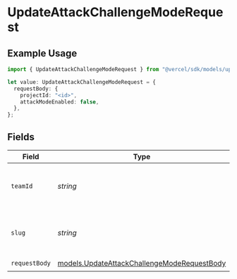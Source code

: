 # UpdateAttackChallengeModeRequest

## Example Usage

```typescript
import { UpdateAttackChallengeModeRequest } from "@vercel/sdk/models/updateattackchallengemodeop.js";

let value: UpdateAttackChallengeModeRequest = {
  requestBody: {
    projectId: "<id>",
    attackModeEnabled: false,
  },
};
```

## Fields

| Field                                                                                            | Type                                                                                             | Required                                                                                         | Description                                                                                      |
| ------------------------------------------------------------------------------------------------ | ------------------------------------------------------------------------------------------------ | ------------------------------------------------------------------------------------------------ | ------------------------------------------------------------------------------------------------ |
| `teamId`                                                                                         | *string*                                                                                         | :heavy_minus_sign:                                                                               | The Team identifier to perform the request on behalf of.                                         |
| `slug`                                                                                           | *string*                                                                                         | :heavy_minus_sign:                                                                               | The Team slug to perform the request on behalf of.                                               |
| `requestBody`                                                                                    | [models.UpdateAttackChallengeModeRequestBody](../models/updateattackchallengemoderequestbody.md) | :heavy_check_mark:                                                                               | N/A                                                                                              |